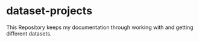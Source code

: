 # dataset-projects
This Repository keeps my documentation through working with and getting different datasets.
